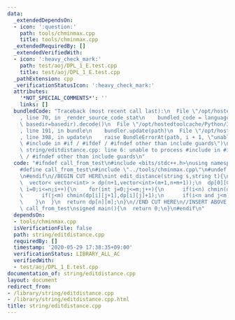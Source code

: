 ```yaml
---
data:
  _extendedDependsOn:
  - icon: ':question:'
    path: tools/chminmax.cpp
    title: tools/chminmax.cpp
  _extendedRequiredBy: []
  _extendedVerifiedWith:
  - icon: ':heavy_check_mark:'
    path: test/aoj/DPL_1_E.test.cpp
    title: test/aoj/DPL_1_E.test.cpp
  _pathExtension: cpp
  _verificationStatusIcon: ':heavy_check_mark:'
  attributes:
    '*NOT_SPECIAL_COMMENTS*': ''
    links: []
  bundledCode: "Traceback (most recent call last):\n  File \"/opt/hostedtoolcache/Python/3.8.5/x64/lib/python3.8/site-packages/onlinejudge_verify/documentation/build.py\"\
    , line 70, in _render_source_code_stat\n    bundled_code = language.bundle(stat.path,\
    \ basedir=basedir).decode()\n  File \"/opt/hostedtoolcache/Python/3.8.5/x64/lib/python3.8/site-packages/onlinejudge_verify/languages/cplusplus.py\"\
    , line 191, in bundle\n    bundler.update(path)\n  File \"/opt/hostedtoolcache/Python/3.8.5/x64/lib/python3.8/site-packages/onlinejudge_verify/languages/cplusplus_bundle.py\"\
    , line 398, in update\n    raise BundleErrorAt(path, i + 1, \"unable to process\
    \ #include in #if / #ifdef / #ifndef other than include guards\")\nonlinejudge_verify.languages.cplusplus_bundle.BundleErrorAt:\
    \ string/editdistance.cpp: line 6: unable to process #include in #if / #ifdef\
    \ / #ifndef other than include guards\n"
  code: "#ifndef call_from_test\n#include <bits/stdc++.h>\nusing namespace std;\n\n\
    #define call_from_test\n#include \"../tools/chminmax.cpp\"\n#undef call_from_test\n\
    \n#endif\n//BEGIN CUT HERE\nint edit_distance(string s,string t){\n  int n=s.size(),m=t.size();\n\
    \  vector< vector<int> > dp(n+1,vector<int>(m+1,n+m+1));\n  dp[0][0]=0;\n  for(int\
    \ i=0;i<=n;i++){\n    for(int j=0;j<=m;j++){\n      if(i<n) chmin(dp[i+1][j],dp[i][j]+1);\n\
    \      if(j<m) chmin(dp[i][j+1],dp[i][j]+1);\n      if(i<n and j<m)\n        chmin(dp[i+1][j+1],dp[i][j]+(s[i]!=t[j]));\n\
    \    }\n  }\n  return dp[n][m];\n}\n//END CUT HERE\n//INSERT ABOVE HERE\n#ifndef\
    \ call_from_test\nsigned main(){\n  return 0;\n}\n#endif\n"
  dependsOn:
  - tools/chminmax.cpp
  isVerificationFile: false
  path: string/editdistance.cpp
  requiredBy: []
  timestamp: '2020-05-29 17:38:35+09:00'
  verificationStatus: LIBRARY_ALL_AC
  verifiedWith:
  - test/aoj/DPL_1_E.test.cpp
documentation_of: string/editdistance.cpp
layout: document
redirect_from:
- /library/string/editdistance.cpp
- /library/string/editdistance.cpp.html
title: string/editdistance.cpp
---
```

